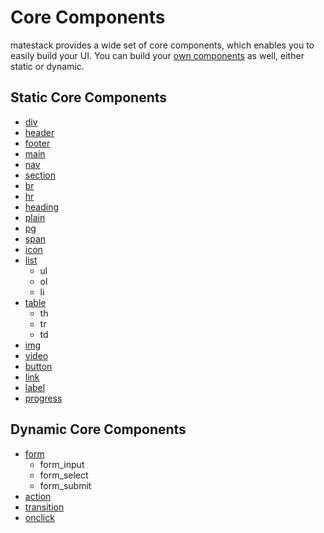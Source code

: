 # Core Components

matestack provides a wide set of core components, which enables you to easily build your UI.
You can build your [own components](../extend/custom_components.md) as well, either static or dynamic.

## Static Core Components

- [div](/docs/components/div.md)
- [header](./header.md)
- [footer](./footer.md)
- [main](./main.md)
- [nav](./nav,md)
- [section](./section.md)
- [br](./br.md)
- [hr](./hr.md)
- [heading](./heading.md)
- [plain](./plain.md)
- [pg](./pg.md)
- [span](./span.md)
- [icon](./icon.md)
- [list](./list.md)
  - ul
  - ol
  - li
- [table](./table.md)
  - th
  - tr
  - td
- [img](./img.md)
- [video](./video.md)
- [button](./button.md)
- [link](./link.md)
- [label](./label.md)
- [progress](./progress.md)

## Dynamic Core Components

- [form](./form.md)
  - form_input
  - form_select
  - form_submit
- [action](./action.md)
- [transition](./transition.md)
- [onclick](./onclick.md)
